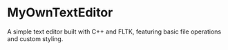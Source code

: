 # MyOwnTextEditor
A simple text editor built with C++ and FLTK, featuring basic file operations and custom styling.
